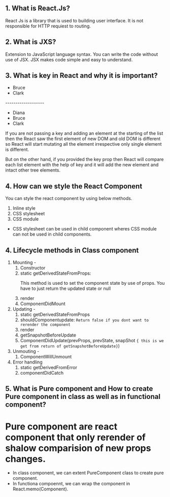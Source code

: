 ## 1. What is React.Js?
React Js is a library that is used to building user interface. It is not responsible for HTTP requiest to routing.

## 2. What is JXS?
Extension to JavaScript language syntax. You can write the code without use of JSX.
JSX makes code simple and easy to understand.

## 3. What  is key in React and why it is important?
<ul>
<li>Bruce</li>
<li>Clark</li>
</ul>
-------------------
<ul>
<li>Diana</li>
<li>Bruce</li>
<li>Clark</li>
</ul>
If you are not passing a key and adding an element at the starting of the list then the
React saw the first element of new DOM and old DOM is different so React will start mutating
all the element irrespective only single element is different.

But on the other hand, if you provided the key prop then React will compare each list element with the
help of key and it will add the new element and intact other tree elements.

## 4. How can we style the React Component
You can style the react component by using below methods.
1. Inline style
2. CSS stylesheet
3. CSS module
- CSS stylesheet can be used in child component wheres CSS module can not be used in child components.

## 4. Lifecycle methods in Class component
 1. Mounting -
    1. Constructor
    2. static getDerivedStateFromProps: <p>This method is used to set the component state by use of props. You have to just return the updated state or null</p>
    3. render
    4. ComponentDidMount
 2. Updating -
    1. static getDerivedStateFromProps
    2. shouldComponentupdate: <code>Return false if you dont want to rerender the component</code>
    3. render
    4. getSnapshotBeforeUpdate
    5. ComponentDidUpdate(prevProps, prevState, snapShot <code>{ this is we get from return of getSnapshotBeforeUpdate}</code>)
3. Unmouting -
    1. ComponentWillUnmount
4. Error handling
    1. static getDerivedFromError
    2. componentDidCatch
## 5. What is Pure component and How to create Pure component in class as well as in functional component?
# Pure component are react component that only rerender of shalow comparision of new props changes.
- In class component, we can extent PureComponent class to create pure component.
- In functiona compoennt, we can wrap the component in React.memo(Component).

